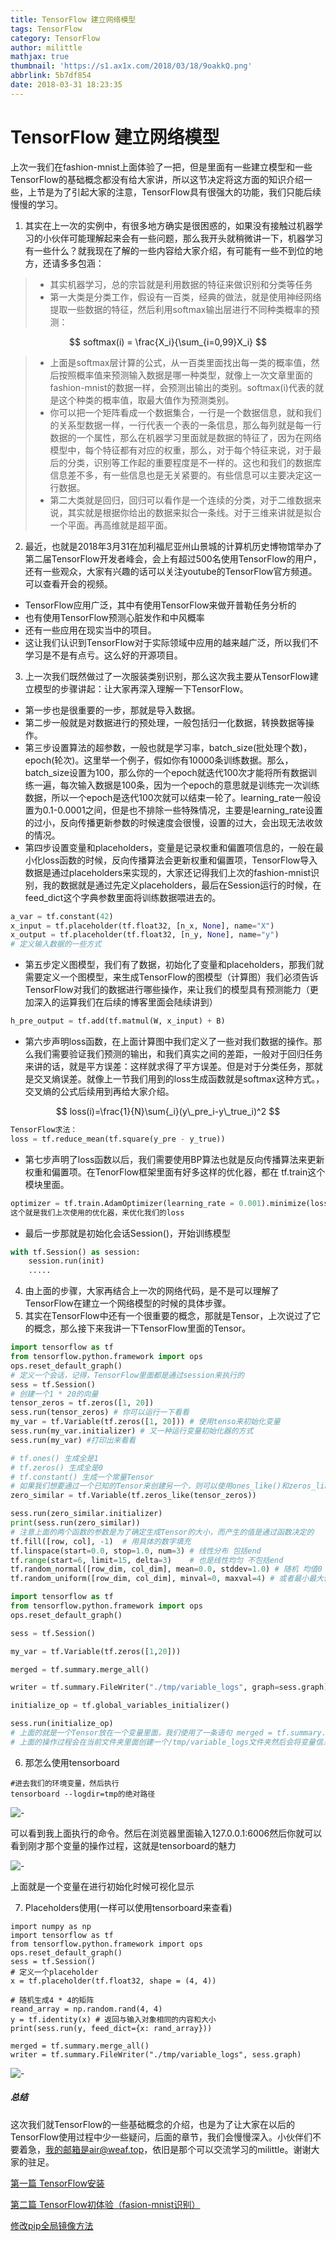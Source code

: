 ```yaml
---
title: TensorFlow 建立网络模型
tags: TensorFlow
category: TensorFlow
author: milittle
mathjax: true
thumbnail: 'https://s1.ax1x.com/2018/03/18/9oakkQ.png'
abbrlink: 5b7df854
date: 2018-03-31 18:23:35
---
```


# TensorFlow 建立网络模型

上次一我们在fashion-mnist上面体验了一把，但是里面有一些建立模型和一些TensorFlow的基础概念都没有给大家讲，所以这节决定将这方面的知识介绍一些，上节是为了引起大家的注意，TensorFlow具有很强大的功能，我们只能后续慢慢的学习。

1. 其实在上一次的实例中，有很多地方确实是很困惑的，如果没有接触过机器学习的小伙伴可能理解起来会有一些问题，那么我开头就稍微讲一下，机器学习有一些什么？就我现在了解的一些内容给大家介绍，有可能有一些不到位的地方，还请多多包涵：

>* 其实机器学习，总的宗旨就是利用数据的特征来做识别和分类等任务
>* 第一大类是分类工作，假设有一百类，经典的做法，就是使用神经网络提取一些数据的特征，然后利用softmax输出层进行不同种类概率的预测：

$$
softmax(i) = \frac{X_i}{\sum_{i=0,99}X_i}
$$

>* 上面是softmax层计算的公式，从一百类里面找出每一类的概率值，然后按照概率值来预测输入数据是哪一种类型，就像上一次文章里面的fashion-mnist的数据一样，会预测出输出的类别。softmax(i)代表的就是这个种类的概率值，取最大值作为预测类别。
>* 你可以把一个矩阵看成一个数据集合，一行是一个数据信息，就和我们的关系型数据一样，一行代表一个表的一条信息，那么每列就是每一行数据的一个属性，那么在机器学习里面就是数据的特征了，因为在网络模型中，每个特征都有对应的权重，那么，对于每个特征来说，对于最后的分类，识别等工作起的重要程度是不一样的。这也和我们的数据库信息差不多，有一些信息也是无关紧要的。有些信息可以主要决定这一行数据。
>* 第二大类就是回归，回归可以看作是一个连续的分类，对于二维数据来说，其实就是根据你给出的数据来拟合一条线。对于三维来讲就是拟合一个平面。再高维就是超平面。

2. 最近，也就是2018年3月31在加利福尼亚州山景城的计算机历史博物馆举办了第二届TensorFlow开发者峰会，会上有超过500名使用TensorFlow的用户，还有一些观众，大家有兴趣的话可以关注youtube的TensorFlow官方频道。可以查看开会的视频。

* TensorFlow应用广泛，其中有使用TensorFlow来做开普勒任务分析的
* 也有使用TensorFlow预测心脏发作和中风概率
* 还有一些应用在现实当中的项目。
* 这让我们认识到TensorFlow对于实际领域中应用的越来越广泛，所以我们不学习是不是有点亏。这么好的开源项目。

3. 上一次我们既然做过了一次服装类别识别，那么这次我主要从TensorFlow建立模型的步骤讲起：让大家再深入理解一下TensorFlow。

* 第一步也是很重要的一步，那就是导入数据。
* 第二步一般就是对数据进行的预处理，一般包括归一化数据，转换数据等操作。
* 第三步设置算法的超参数，一般也就是学习率，batch_size(批处理个数)，epoch(轮次)。这里举一个例子，假如你有10000条训练数据。那么，batch_size设置为100，那么你的一个epoch就迭代100次才能将所有数据训练一遍，每次输入数据是100条，因为一个epoch的意思就是训练完一次训练数据，所以一个epoch是迭代100次就可以结束一轮了。learning_rate一般设置为0.1-0.0001之间，但是也不排除一些特殊情况，主要是learning_rate设置的过小，反向传播更新参数的时候速度会很慢，设置的过大，会出现无法收敛的情况。
* 第四步设置变量和placeholders，变量是记录权重和偏置项信息的，一般在最小化loss函数的时候，反向传播算法会更新权重和偏置项，TensorFlow导入数据是通过placeholders来实现的，大家还记得我们上次的fashion-mnist识别，我的数据就是通过先定义placeholders，最后在Session运行的时候，在feed_dict这个字典参数里面将训练数据喂进去的。

```python
a_var = tf.constant(42)
x_input = tf.placeholder(tf.float32, [n_x, None], name="X")
x_output = tf.placeholder(tf.float32, [n_y, None], name="y")
# 定义输入数据的一些方式
```

* 第五步定义图模型，我们有了数据，初始化了变量和placeholders，那我们就需要定义一个图模型，来生成TensorFlow的图模型（计算图）我们必须告诉TensorFlow对我们的数据进行哪些操作，来让我们的模型具有预测能力（更加深入的运算我们在后续的博客里面会陆续讲到）

```python
h_pre_output = tf.add(tf.matmul(W, x_input) + B)
```

* 第六步声明loss函数，在上面计算图中我们定义了一些对我们数据的操作。那么我们需要验证我们预测的输出，和我们真实之间的差距，一般对于回归任务来讲的话，就是平方误差：这样就求得了平方误差。但是对于分类任务，那就是交叉熵误差。就像上一节我们用到的loss生成函数就是softmax这种方式。，交叉熵的公式后续用到再给大家介绍。

$$
loss(i)=\frac{1}{N}\sum{_i}(y\_pre_i-y\_true_i)^2
$$

```python
TensorFlow求法：
loss = tf.reduce_mean(tf.square(y_pre - y_true))
```

* 第七步声明了loss函数以后，我们需要使用BP算法也就是反向传播算法来更新权重和偏置项。在TenorFlow框架里面有好多这样的优化器，都在 tf.train这个模块里面。

```python
optimizer = tf.train.AdamOptimizer(learning_rate = 0.001).minimize(loss)
这个就是我们上次使用的优化器，来优化我们的loss
```

* 最后一步那就是初始化会话Session()，开始训练模型

```python
with tf.Session() as session:
	session.run(init)
	.....
```

4. 由上面的步骤，大家再结合上一次的网络代码，是不是可以理解了TensorFlow在建立一个网络模型的时候的具体步骤。
5. 其实在TensorFlow中还有一个很重要的概念，那就是Tensor，上次说过了它的概念，那么接下来我讲一下TensorFlow里面的Tensor。

```python
import tensorflow as tf
from tensorflow.python.framework import ops
ops.reset_default_graph()
# 定义一个会话，记得，TensorFlow里面都是通过session来执行的
sess = tf.Session()
# 创建一个1 * 20的向量
tensor_zeros = tf.zeros([1, 20])
sess.run(tensor_zeros) # 你可以运行一下看看
my_var = tf.Variable(tf.zeros([1, 20])) # 使用tenso来初始化变量
sess.run(my_var.initializer) # 又一种运行变量初始化器的方式
sess.run(my_var) #打印出来看看

# tf.ones() 生成全是1
# tf.zeros() 生成全是0
# tf.constant() 生成一个常量Tensor
# 如果我们想要通过一个已知的Tensor来创建另一个，则可以使用ones_like()和zeros_like()这两个函数
zero_similar = tf.Variable(tf.zeros_like(tensor_zeros))

sess.run(zero_similar.initializer)
print(sess.run(zero_similar))
# 注意上面的两个函数的参数是为了确定生成Tensor的大小，而产生的值是通过函数决定的
tf.fill([row, col], -1)  # 用具体的数字填充
tf.linspace(start=0.0, stop=1.0, num=3) # 线性分布 包括end
tf.range(start=6, limit=15, delta=3)    # 也是线性均匀 不包括end
tf.random_normal([row_dim, col_dim], mean=0.0, stddev=1.0) # 随机 均值0 方差1.0
tf.random_uniform([row_dim, col_dim], minval=0, maxval=4) # 或者最小最大值随机初始化
```

```python
import tensorflow as tf
from tensorflow.python.framework import ops
ops.reset_default_graph()

sess = tf.Session()

my_var = tf.Variable(tf.zeros([1,20]))

merged = tf.summary.merge_all()

writer = tf.summary.FileWriter("./tmp/variable_logs", graph=sess.graph)

initialize_op = tf.global_variables_initializer()

sess.run(initialize_op)
# 上面的就是一个Tensor放在一个变量里面，我们使用了一条语句 merged = tf.summary.merge_all() 还有writer = tf.summary.FileWriter("/tmp/variable_logs", graph=sess.graph)，这两句这是为了将变量在TensorBoard里面显示出来，让我们更加了解TensorFLow的一些操作。
# 上面的操作过程会在当前文件夹里面创建一个/tmp/variable_logs文件夹然后会将变量信息存储在一个文件里面
```

6. 那怎么使用tensorboard

```
#进去我们的环境变量，然后执行
tensorboard --logdir=tmp的绝对路径
```

![-](https://s1.ax1x.com/2018/04/01/9zF2P1.png)

可以看到我上面执行的命令。然后在浏览器里面输入127.0.0.1:6006然后你就可以看到刚才那个变量的操作过程，这就是tensorboard的魅力

![-](https://s1.ax1x.com/2018/04/01/9zF7ad.png)

上面就是一个变量在进行初始化时候可视化显示

7. Placeholders使用(一样可以使用tensorboard来查看)

```
import numpy as np
import tensorflow as tf
from tensorflow.python.framework import ops
ops.reset_default_graph()
sess = tf.Session()
# 定义一个placeholder
x = tf.placeholder(tf.float32, shape = (4, 4))

# 随机生成4 * 4的矩阵
reand_array = np.random.rand(4, 4)
y = tf.identity(x) # 返回与输入对象相同的内容和大小
print(sess.run(y, feed_dict={x: rand_array}))

merged = tf.summary.merge_all()
writer = tf.summary.FileWriter("./tmp/variable_logs", sess.graph)
```

![-](https://s1.ax1x.com/2018/04/01/9zAshR.png)

##### 总结

这次我们就TensorFlow的一些基础概念的介绍，也是为了让大家在以后的TensorFlow使用过程中少一些疑问，后面的章节，我们会慢慢深入。小伙伴们不要着急，我的邮箱是air@weaf.top，依旧是那个可以交流学习的milittle。谢谢大家的驻足。

[第一篇 TensorFlow安装](https://weaf.top/posts/8e8e4531/)

[第二篇 TensorFlow初体验（fasion-mnist识别）](https://weaf.top/posts/b0821049/)

[修改pip全局镜像方法](https://weaf.top/posts/233074e6/)
